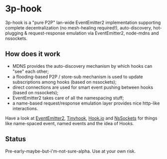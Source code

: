 3p-hook
=======

3p-hook is a "pure P2P" lan-wide EventEmitter2 implementation supporting complete decentralization (no mesh-healing required!), auto-discovery,  hot-plugging &amp; request-response emulation via EventEmitter2, node-mdns and nssockets.

How does it work
----------------

* MDNS provides the auto-discovery mechanism by which hooks can "see" each other;
* a flooding-based P2P / store-sub mechanism is used to update subscriptions among hooks (based on nssockets);
* direct connections are used for smart event pushing between hooks (based on nssockets);
* EventEmitter2 takes care of all the namespacing stuff;
* a name-based request/response emulation layer provides nice http-like interactions.  

Have a look at [EventEmitter2](https://github.com/hij1nx/EventEmitter2), [Tinyhook](https://github.com/sergeyksv/tinyhook), [Hook.io](https://github.com/hookio/hook.io) and [NsSockets](https://github.com/nodejitsu/nssocket) for things like name-spaced event, named events and the idea of Hooks.

Status
------

Pre-early-maybe-but-i'm-not-sure-alpha. Use at your own risk.
